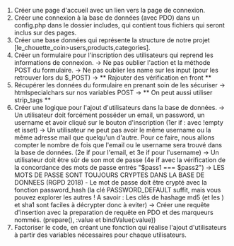 1. Créer une page d'accueil avec un lien vers la page de connexion.
2. Créer une connexion à la base de données (avec PDO) dans un config.php dans le dossier includes, qui contient tous fichiers qui seront inclus sur des pages.
3. Créer une base données qui représente la structure de notre projet [le_chouette_coin>users,products,categories].
4. Créer un formulaire pour l'inscription des utilisateurs qui reprend les informations de connexion.
    -> Ne pas oublier l'action et la méthode POST du formulaire.
    -> Ne pas oublier les name sur les input (pour les retrouver lors du $_POST)
    -> ** Rajouter des vérification en front **
5. Récupérer les données du formulaire en prenant soin de les sécuriser
    -> htmlspecialchars sur nos variables POST
    -> ** On peut aussi utiliser strip_tags **
6. Créer une logique pour l'ajout d'utilisateurs dans la base de données.
    -> Un utilisateur doit forcément posséder un email, un password, un username et avoir cliqué sur le bouton d'inscription (1er if : avec !empty et isset)
    -> Un utilisateur ne peut pas avoir le même username ou la même adresse mail que quelqu'un d'autre. Pour ce faire, nous allons compter le nombre de fois que l'email ou le username sera trouvé dans la base de données. (2e if pour l'email, et 3e if pour l'username)
    -> Un utilisateur doit être sûr de son mot de passe (4e if avec la vérification de la concordance des mots de passe entrés "$pass1 === $pass2")
    -> LES MOTS DE PASSE SONT TOUJOURS CRYPTES DANS LA BASE DE DONNEES (RGPD 2018) - Le mot de passe doit être crypté avec la fonction password_hash (la clé PASSWORD_DEFAULT suffit, mais vous pouvez explorer les autres ! A savoir : Les clés de hashage md5 (et les ) et sha1 sont faciles à décrypter donc à eviter)
    -> Créer une requête d'insertion avec la preparation de requête en PDO et des marqueurs nommés. (prepare(), :value et bindValue(:value))
7. Factoriser le code, en créant une fonction qui réalise l'ajout d'utilisateurs à partir des variables nécessaires pour chaque utilisateurs.

